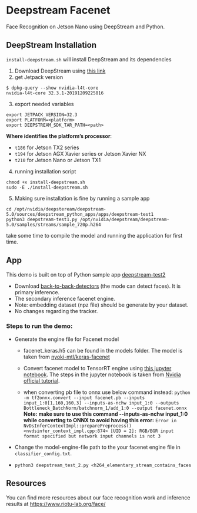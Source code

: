 # Deepstream Facenet

Face Recognition on Jetson Nano using DeepStream and Python.

## DeepStream Installation
`install-deepstream.sh` will install DeepStream and its dependencies
1. Download DeepStream using [this link](https://developer.nvidia.com/assets/Deepstream/5.0/ga/secure/deepstream_sdk_5.0.1_x86_64.tbz2)
2. get Jetpack version 
```
$ dpkg-query --show nvidia-l4t-core
nvidia-l4t-core 32.3.1-20191209225816
```
3. export needed variables
```
export JETPACK_VERSION=32.3
export PLATFORM=<platform>
export DEEPSTREAM_SDK_TAR_PATH=<path>
```
**Where <platform> identifies the platform’s processor**:
- `t186` for Jetson TX2 series
- `t194` for Jetson AGX Xavier series or Jetson Xavier NX
- `t210` for Jetson Nano or Jetson TX1
4. running installation script
```
chmod +x install-deepstream.sh
sudo -E ./install-deepstream.sh
```
5. Making sure installation is fine by running a sample app
```
cd /opt/nvidia/deepsteream/deepstream-5.0/sources/deepstream_python_apps/apps/deepstream-test1
python3 deepstream-test1.py /opt/nvidia/deepstream/deepstream-5.0/samples/streams/sample_720p.h264
```
take some time to compile the model and running the application for first time.

## App
This demo is built on top of Python sample app [deepstream-test2](https://github.com/NVIDIA-AI-IOT/deepstream_python_apps/tree/master/apps/deepstream-test2) 
 - Download [back-to-back-detectors](https://github.com/NVIDIA-AI-IOT/deepstream_reference_apps/tree/master/back-to-back-detectors) (the mode can detect faces). It is primary inference.
 - The secondary inference facenet engine. 
  - Note: embedding dataset (npz file) should be generate by your dataset.
 - No changes regarding the tracker.

### Steps to run the demo:

- Generate the engine file for Facenet model
  - facenet_keras.h5 can be found in the models folder. The model is taken from [nyoki-mtl/keras-facenet](https://github.com/nyoki-mtl/keras-facenet)
  - Convert facenet model to TensorRT engine using [this jupyter notebook](https://github.com/riotu-lab/tf2trt_with_onnx). The steps in the jupyter notebook is taken  from [Nvidia official tutorial](https://developer.nvidia.com/blog/speeding-up-deep-learning-inference-using-tensorflow-onnx-and-tensorrt/).  

  - when converting pb file to onnx use below command instead:
  `python -m tf2onnx.convert --input facenet.pb --inputs input_1:0[1,160,160,3] --inputs-as-nchw input_1:0 --outputs Bottleneck_BatchNorm/batchnorm_1/add_1:0 --output facenet.onnx`
  **Note: make sure to use this command --inputs-as-nchw input_1:0 while converting to ONNX to avoid having this error:**
  `Error in NvDsInferContextImpl::preparePreprocess() <nvdsinfer_context_impl.cpp:874> [UID = 2]: RGB/BGR input format specified but network input channels is not 3`

- Change the model-engine-file path to the your facenet engine file in `classifier_config.txt`.
- `python3 deepstream_test_2.py <h264_elementary_stream_contains_faces`


## Resources

You can find more resources about our face recognition work and inference results at https://www.riotu-lab.org/face/
